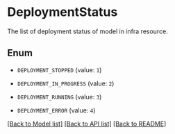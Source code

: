 # DeploymentStatus

The list of deployment status of model in infra resource.

## Enum

* `DEPLOYMENT_STOPPED` (value: `1`)

* `DEPLOYMENT_IN_PROGRESS` (value: `2`)

* `DEPLOYMENT_RUNNING` (value: `3`)

* `DEPLOYMENT_ERROR` (value: `4`)

[[Back to Model list]](../README.md#documentation-for-models) [[Back to API list]](../README.md#documentation-for-api-endpoints) [[Back to README]](../README.md)



